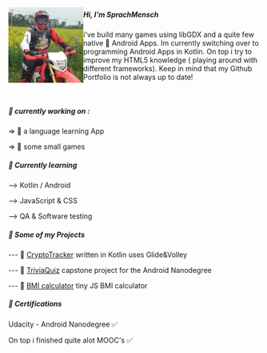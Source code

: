   
 <p align='left'>
  <img width="150" align='left' src="https://raw.githubusercontent.com/Sprachmensch/sprachmensch/master/photo_profile.png?raw=true">
  
##### Hi, I'm SprachMensch

i've build many games using libGDX and a quite few native :iphone: Android Apps. Im currently switching over to programming Android Apps in Kotlin. On top i try to improve my HTML5 knowledge ( playing around with different frameworks). Keep in mind that my Github Portfolio is not always up to date!
</p>

<div><br></div>

##### :wrench: currently working on :

=> :pencil: a language learning App

=> :space_invader: some small games


  
##### 🌱 Currently learning
--> Kotlin / Android
 
--> JavaScript & CSS
  
--> QA & Software testing

 
##### :file_folder: Some of my Projects

--- :floppy_disk: [CryptoTracker](https://github.com/Sprachmensch/Kotlin-CryptoTracker) written in Kotlin uses Glide&Volley
   
--- :floppy_disk: [TriviaQuiz](https://github.com/Sprachmensch/TriviaQuiz) capstone project for the Android Nanodegree 
   
--- :floppy_disk: [BMI calculator](https://github.com/Sprachmensch/JS_BMI) tiny JS BMI calculator

##### :blue_book: Certifications
 Udacity - Android Nanodegree :white_check_mark:
 
 On top i finished quite alot MOOC's :white_check_mark:
 
